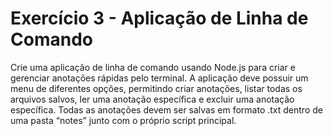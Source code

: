 # Exercício 3 - Aplicação de Linha de Comando
Crie uma aplicação de linha de comando usando Node.js para criar e gerenciar anotações rápidas pelo terminal. A aplicação deve possuir um menu de diferentes opções, permitindo criar anotações, listar todas os arquivos salvos, ler uma anotação específica e excluir uma anotação específica. Todas as anotações devem ser salvas em formato .txt dentro de uma pasta “notes” junto com o próprio script principal.